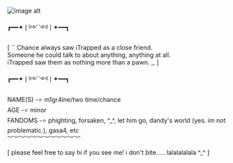 ![image alt](https://media.discordapp.net/attachments/949535910956007425/1414126153987264555/oneshot.png?ex=68be6f1c&is=68bd1d9c&hm=a096923a124cd71faf1a17510201549e0811f418730ec19fac9bbee3e0b6ec7a&=&format=webp&quality=lossless)
                
   ┏━━✦❘༻༺❘✦━━┓ 
             


 [ `` Chance always saw iTrapped as a close friend.     
       Someone he could talk to about anything, anything at all.       
  iTrapped saw them as nothing more than a pawn. ,, ]

  ┏━━✦❘༻༺❘✦━━┓

NAME(S) -⭐ m1gr4ine/two time/chance   
AGE -⭐ minor  
FANDOMS -⭐ phighting, forsaken, ^_^, let him go, dandy's world (yes. im not problematic.), gasa4, etc  
︶︶︶︶︶︶︶︶︶︶︶︶

[ please feel free to say hi if you see me! i don't bite..... lalalalalala ^_^ ]
